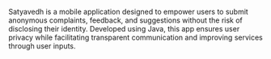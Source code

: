 Satyavedh is a mobile application designed to empower users to submit anonymous complaints, feedback, and suggestions without the risk of disclosing their identity. Developed using Java, this app ensures user privacy while facilitating transparent communication and improving services through user inputs.
